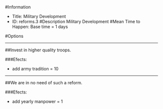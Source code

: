 #Information
 - Title: Military Development
 - ID: reforms.3
#Description
Military Development
#Mean Time to Happen:
Base time = 1 days

#Options

___
##Invest in higher quality troops.

###Efects:<ul><li>add army tradition = 10</li></ul>

___
##We are in no need of such a reform.

###Efects:<ul><li>add yearly manpower = 1</li></ul>
